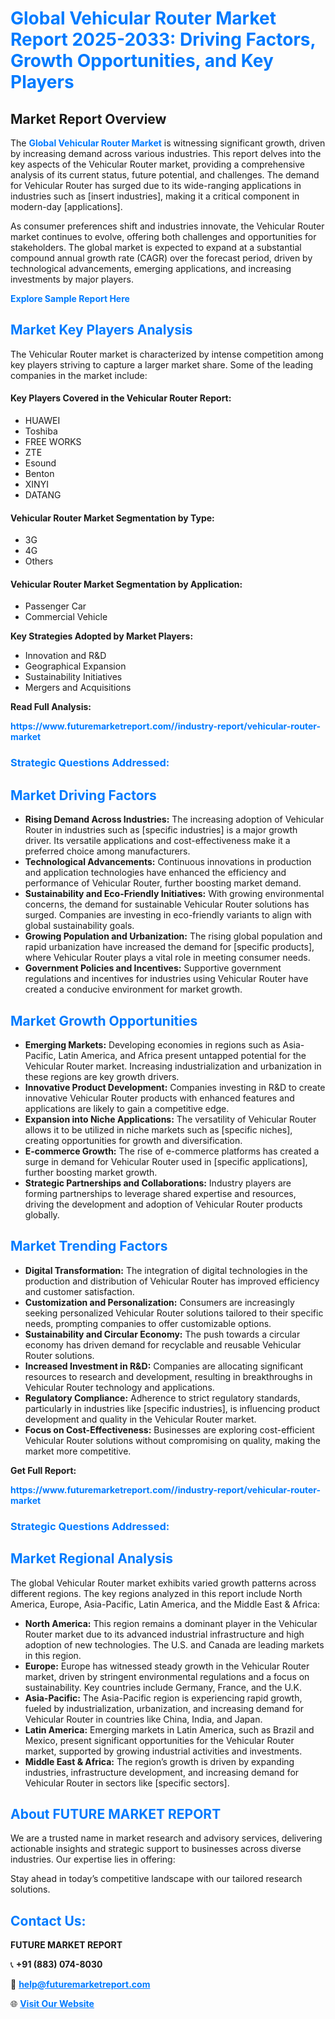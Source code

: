 <h1 style="color: #007BFF;">Global Vehicular Router Market Report 2025-2033: Driving Factors, Growth Opportunities, and Key Players</h1>

<section id="overview">
<h2>Market Report Overview</h2>
<p>The <a href="https://www.futuremarketreport.com//industry-report/vehicular-router-market" style="color: #007BFF; text-decoration: none;"><strong>Global Vehicular Router Market</strong></a> is witnessing significant growth, driven by increasing demand across various industries. This report delves into the key aspects of the Vehicular Router market, providing a comprehensive analysis of its current status, future potential, and challenges. The demand for Vehicular Router has surged due to its wide-ranging applications in industries such as [insert industries], making it a critical component in modern-day [applications].</p>
<p>As consumer preferences shift and industries innovate, the Vehicular Router market continues to evolve, offering both challenges and opportunities for stakeholders. The global market is expected to expand at a substantial compound annual growth rate (CAGR) over the forecast period, driven by technological advancements, emerging applications, and increasing investments by major players.</p>
</section>

<section id="overview">
<p><a href="https://www.futuremarketreport.com//request-sample/reportId=47266" style="color: #007BFF; text-decoration: none;"><strong>Explore Sample Report Here</strong></a></p>
</section>

<section id="key-players">
<h2 style="color: #007BFF;">Market Key Players Analysis</h2>
<p>The Vehicular Router market is characterized by intense competition among key players striving to capture a larger market share. Some of the leading companies in the market include:</p>
<h4>Key Players Covered in the Vehicular Router Report:</h4>
<ul><li>HUAWEI</li><li>Toshiba</li><li>FREE WORKS</li><li>ZTE</li><li>Esound</li><li>Benton</li><li>XINYI</li><li>DATANG</li></ul>
<h4>Vehicular Router Market Segmentation by Type:</h4>
<ul><li>3G</li><li>4G</li><li>Others</li></ul>

<h4>Vehicular Router Market Segmentation by Application:</h4>
<ul><li>Passenger Car</li><li>Commercial Vehicle</li></ul>
<p><strong>Key Strategies Adopted by Market Players:</strong></p>
<ul>
<li>Innovation and R&D</li>
<li>Geographical Expansion</li>
<li>Sustainability Initiatives</li>
<li>Mergers and Acquisitions</li>
</ul>
</section>

<section>
<p><strong>Read Full Analysis: </strong></p><a href="https://www.futuremarketreport.com//industry-report/vehicular-router-market" style="color: #007BFF; text-decoration: none;"><strong>https://www.futuremarketreport.com//industry-report/vehicular-router-market</strong></a>
<h3 style="color: #007BFF;">Strategic Questions Addressed:</h3>
</section>

<section id="driving-factors">
<h2 style="color: #007BFF;">Market Driving Factors</h2>
<ul>
<li><strong>Rising Demand Across Industries:</strong> The increasing adoption of Vehicular Router in industries such as [specific industries] is a major growth driver. Its versatile applications and cost-effectiveness make it a preferred choice among manufacturers.</li>
<li><strong>Technological Advancements:</strong> Continuous innovations in production and application technologies have enhanced the efficiency and performance of Vehicular Router, further boosting market demand.</li>
<li><strong>Sustainability and Eco-Friendly Initiatives:</strong> With growing environmental concerns, the demand for sustainable Vehicular Router solutions has surged. Companies are investing in eco-friendly variants to align with global sustainability goals.</li>
<li><strong>Growing Population and Urbanization:</strong> The rising global population and rapid urbanization have increased the demand for [specific products], where Vehicular Router plays a vital role in meeting consumer needs.</li>
<li><strong>Government Policies and Incentives:</strong> Supportive government regulations and incentives for industries using Vehicular Router have created a conducive environment for market growth.</li>
</ul>
</section>

<section id="growth-opportunities">
<h2 style="color: #007BFF;">Market Growth Opportunities</h2>
<ul>
<li><strong>Emerging Markets:</strong> Developing economies in regions such as Asia-Pacific, Latin America, and Africa present untapped potential for the Vehicular Router market. Increasing industrialization and urbanization in these regions are key growth drivers.</li>
<li><strong>Innovative Product Development:</strong> Companies investing in R&D to create innovative Vehicular Router products with enhanced features and applications are likely to gain a competitive edge.</li>
<li><strong>Expansion into Niche Applications:</strong> The versatility of Vehicular Router allows it to be utilized in niche markets such as [specific niches], creating opportunities for growth and diversification.</li>
<li><strong>E-commerce Growth:</strong> The rise of e-commerce platforms has created a surge in demand for Vehicular Router used in [specific applications], further boosting market growth.</li>
<li><strong>Strategic Partnerships and Collaborations:</strong> Industry players are forming partnerships to leverage shared expertise and resources, driving the development and adoption of Vehicular Router products globally.</li>
</ul>
</section>

<section id="trending-factors">
<h2 style="color: #007BFF;">Market Trending Factors</h2>
<ul>
<li><strong>Digital Transformation:</strong> The integration of digital technologies in the production and distribution of Vehicular Router has improved efficiency and customer satisfaction.</li>
<li><strong>Customization and Personalization:</strong> Consumers are increasingly seeking personalized Vehicular Router solutions tailored to their specific needs, prompting companies to offer customizable options.</li>
<li><strong>Sustainability and Circular Economy:</strong> The push towards a circular economy has driven demand for recyclable and reusable Vehicular Router solutions.</li>
<li><strong>Increased Investment in R&D:</strong> Companies are allocating significant resources to research and development, resulting in breakthroughs in Vehicular Router technology and applications.</li>
<li><strong>Regulatory Compliance:</strong> Adherence to strict regulatory standards, particularly in industries like [specific industries], is influencing product development and quality in the Vehicular Router market.</li>
<li><strong>Focus on Cost-Effectiveness:</strong> Businesses are exploring cost-efficient Vehicular Router solutions without compromising on quality, making the market more competitive.</li>
</ul>
</section>

<section>
<p><strong>Get Full Report: </strong></p><a href="https://www.futuremarketreport.com//industry-report/vehicular-router-market" style="color: #007BFF; text-decoration: none;"><strong>https://www.futuremarketreport.com//industry-report/vehicular-router-market</strong></a>
<h3 style="color: #007BFF;">Strategic Questions Addressed:</h3>
</section>


<section id="regional-analysis">
<h2 style="color: #007BFF;">Market Regional Analysis</h2>
<p>The global Vehicular Router market exhibits varied growth patterns across different regions. The key regions analyzed in this report include North America, Europe, Asia-Pacific, Latin America, and the Middle East & Africa:</p>
<ul>
<li><strong>North America:</strong> This region remains a dominant player in the Vehicular Router market due to its advanced industrial infrastructure and high adoption of new technologies. The U.S. and Canada are leading markets in this region.</li>
<li><strong>Europe:</strong> Europe has witnessed steady growth in the Vehicular Router market, driven by stringent environmental regulations and a focus on sustainability. Key countries include Germany, France, and the U.K.</li>
<li><strong>Asia-Pacific:</strong> The Asia-Pacific region is experiencing rapid growth, fueled by industrialization, urbanization, and increasing demand for Vehicular Router in countries like China, India, and Japan.</li>
<li><strong>Latin America:</strong> Emerging markets in Latin America, such as Brazil and Mexico, present significant opportunities for the Vehicular Router market, supported by growing industrial activities and investments.</li>
<li><strong>Middle East & Africa:</strong> The region’s growth is driven by expanding industries, infrastructure development, and increasing demand for Vehicular Router in sectors like [specific sectors].</li>
</ul>
</section>

<footer>
<h2 style="color: #007BFF;">About FUTURE MARKET REPORT</h2>
<p>We are a trusted name in market research and advisory services, delivering actionable insights and strategic support to businesses across diverse industries. Our expertise lies in offering:</p>

<p>Stay ahead in today’s competitive landscape with our tailored research solutions.</p>

<h2 style="color: #007BFF;">Contact Us:</h2>
<p><strong>FUTURE MARKET REPORT</strong></p>
<p>📞 <strong>+91 (883) 074-8030</strong></p>
<p>📧 <strong><a href="mailto:help@futuremarketreport.com" style="color: #007BFF;">help@futuremarketreport.com</a></strong></p>
<p>🌐 <strong><a href="https://www.futuremarketreport.com/" style="color: #007BFF;">Visit Our Website</a></strong></p>
</footer>